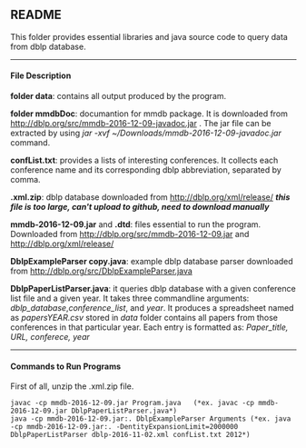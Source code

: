 ## README

This folder provides essential libraries and java source code to query data from dblp database.

---

#### File Description

**folder data**: contains all output produced by the program.

**folder mmdbDoc**: documantion for mmdb package. It is downloaded from http://dblp.org/src/mmdb-2016-12-09-javadoc.jar . The jar file can be extracted by using *jar -xvf ~/Downloads/mmdb-2016-12-09-javadoc.jar* command. 

**confList.txt**: provides a lists of interesting conferences. It collects each conference name and its corresponding dblp abbreviation, separated by comma.

**.xml.zip**: dblp database downloaded from http://dblp.org/xml/release/ ***this file is too large, can't upload to github, need to download manually***

**mmdb-2016-12-09.jar** and **.dtd**: files essential to run the program. Downloaded from http://dblp.org/src/mmdb-2016-12-09.jar and http://dblp.org/xml/release/

**DblpExampleParser copy.java**: example dblp database parser downloaded from http://dblp.org/src/DblpExampleParser.java

**DblpPaperListParser.java**: it queries dblp database with a given conference list file and a given year. It takes three commandline arguments: *dblp_database*,*conference_list*, and *year*. It produces a spreadsheet named as *papersYEAR.csv* stored in *data* folder contains all papers from those conferences in that particular year. Each entry is formatted as: *Paper_title, URL, conferece, year*

---

#### Commands to Run Programs

First of all, unzip the .xml.zip file.

    javac -cp mmdb-2016-12-09.jar Program.java   (*ex. javac -cp mmdb-2016-12-09.jar DblpPaperListParser.java*)
    java -cp mmdb-2016-12-09.jar:. DblpExampleParser Arguments (*ex. java -cp mmdb-2016-12-09.jar:. -DentityExpansionLimit=2000000 DblpPaperListParser dblp-2016-11-02.xml confList.txt 2012*)



